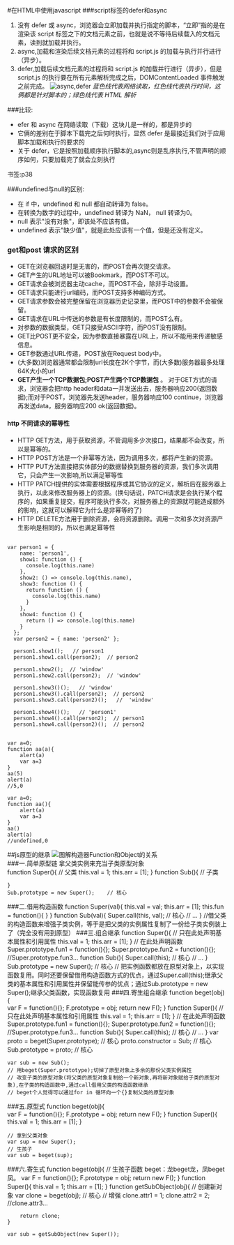 #在HTML中使用javascript
###script标签的defer和async
1. 没有 defer 或 async，浏览器会立即加载并执行指定的脚本，“立即”指的是在渲染该 script 标签之下的文档元素之前，也就是说不等待后续载入的文档元素，读到就加载并执行。
2. async,加载和渲染后续文档元素的过程将和 script.js 的加载与执行并行进行（异步）。
3. defer,加载后续文档元素的过程将和 script.js 的加载并行进行（异步），但是 script.js 的执行要在所有元素解析完成之后，DOMContentLoaded 事件触发之前完成。
![async,defer](http://segmentfault.com/img/bVcQV0)
*蓝色线代表网络读取，红色线代表执行时间，这俩都是针对脚本的；绿色线代表 HTML 解析* 
 
###比较:

- efer 和 async 在网络读取（下载）这块儿是一样的，都是异步的
- 它俩的差别在于脚本下载完之后何时执行，显然 defer 是最接近我们对于应用脚本加载和执行的要求的
- 关于 defer，它是按照加载顺序执行脚本的,async则是乱序执行,不管声明的顺序如何，只要加载完了就会立刻执行

书签:p38

###undefined与null的区别:  

- 在 if 中，undefined 和 null 都自动转译为 false。
- 在转换为数字的过程中，undefined 转译为 NaN， null 转译为0。
- null 表示"没有对象"，即该处不应该有值。
- undefined 表示"缺少值"，就是此处应该有一个值，但是还没有定义。

### get和post 请求的区别

- GET在浏览器回退时是无害的，而POST会再次提交请求。
- GET产生的URL地址可以被Bookmark，而POST不可以。 
- GET请求会被浏览器主动cache，而POST不会，除非手动设置。
- GET请求只能进行url编码，而POST支持多种编码方式。
- GET请求参数会被完整保留在浏览器历史记录里，而POST中的参数不会被保留。 
- GET请求在URL中传送的参数是有长度限制的，而POST么有。 
- 对参数的数据类型，GET只接受ASCII字符，而POST没有限制。
- GET比POST更不安全，因为参数直接暴露在URL上，所以不能用来传递敏感信息。
- GET参数通过URL传递，POST放在Request body中。
- (大多数)浏览器通常都会限制url长度在2K个字节，而(大多数)服务器最多处理64K大小的url
-  **GET产生一个TCP数据包;POST产生两个TCP数据包** 。 对于GET方式的请求，浏览器会把http header和data一并发送出去，服务器响应200(返回数据);而对于POST，浏览器先发送header，服务器响应100 continue，浏览器再发送data，服务器响应200 ok(返回数据)。
#### http 不同请求的幂等性
- HTTP GET方法，用于获取资源，不管调用多少次接口，结果都不会改变，所以是幂等的。
- HTTP POST方法是一个非幂等方法，因为调用多次，都将产生新的资源。
- HTTP PUT方法直接把实体部分的数据替换到服务器的资源，我们多次调用它，只会产生一次影响,所以满足幂等性
- HTTP PATCH提供的实体需要根据程序或其它协议的定义，解析后在服务器上执行，以此来修改服务器上的资源。(换句话说，PATCH请求是会执行某个程序的，如果重复提交，程序可能执行多次，对服务器上的资源就可能造成额外的影响，这就可以解释它为什么是非幂等的了)
- HTTP DELETE方法用于删除资源，会将资源删除。调用一次和多次对资源产生影响是相同的，所以也满足幂等性
##
	var person1 = {
        name: 'person1',
        show1: function () {
          console.log(this.name)
        },
        show2: () => console.log(this.name),
        show3: function () {
          return function () {
            console.log(this.name)
          }
        },
        show4: function () {
          return () => console.log(this.name)
        }
      };
      var person2 = { name: 'person2' };

      person1.show1();   // person1
      person1.show1.call(person2);  // person2

      person1.show2();  // 'window'
      person1.show2.call(person2);  // 'window'

      person1.show3()();   // 'window'
      person1.show3().call(person2);  // person2
      person1.show3.call(person2)();   //  'window'

      person1.show4()();   // 'person1'
      person1.show4().call(person2);  // person1
      person1.show4.call(person2)();  // person2
##
	var a=0;
	function aa(a){
	    alert(a)
	    var a=3
	}
	aa(5)
	alert(a)
	//5,0   

	var a=0;
	function aa(){
	    alert(a)
	    var a=3
	}
	aa()
	alert(a)
	//undefined,0   
##js原型的继承
![图解构造器Function和Object的关系](http://oy99ekzhi.bkt.clouddn.com/js1.png)   
###一.简单原型链
拿父类实例来充当子类原型对象  
	function Super(){      // 父类
	    this.val = 1;
	    this.arr = [1];
	}
	function Sub(){			// 子类
	   
	}
	Sub.prototype = new Super();    // 核心 
###二.借用构造函数
	function Super(val){
	    this.val = val;
	    this.arr = [1];
	    this.fun = function(){  }
	}
	function Sub(val){
	    Super.call(this, val);   // 核心
	    // ...
	}
	//借父类的构造函数来增强子类实例，等于是把父类的实例属性复制了一份给子类实例装上了（完全没有用到原型）
###三.组合继承
	function Super(){
	    // 只在此处声明基本属性和引用属性
	    this.val = 1;
	    this.arr = [1];
	}
	//  在此处声明函数
	Super.prototype.fun1 = function(){};
	Super.prototype.fun2 = function(){};
	//Super.prototype.fun3...
	function Sub(){
	    Super.call(this);   // 核心
	    // ...
	}
	Sub.prototype = new Super();    // 核心
	// 把实例函数都放在原型对象上，以实现函数复用。同时还要保留借用构造函数方式的优点，通过Super.call(this);继承父类的基本属性和引用属性并保留能传参的优点；通过Sub.prototype = new Super();继承父类函数，实现函数复用
###四.寄生组合继承
	function beget(obj){   
	    var F = function(){};
	    F.prototype = obj;
	    return new F();
	}
	function Super(){
	    // 只在此处声明基本属性和引用属性
	    this.val = 1;
	    this.arr = [1];
	}
	//  在此处声明函数
	Super.prototype.fun1 = function(){};
	Super.prototype.fun2 = function(){};
	//Super.prototype.fun3...
	function Sub(){
	    Super.call(this);   // 核心
	    // ...
	}
	var proto = beget(Super.prototype); // 核心
	proto.constructor = Sub;            // 核心
	Sub.prototype = proto;              // 核心
	 
	var sub = new Sub();
	// 用beget(Super.prototype);切掉了原型对象上多余的那份父类实例属性
	// 改变子类的原型对象(将父类的原型对象复制给一个新对象,再将新对象赋给子类的原型对象),在子类的构造函数中,通过call借用父类的构造函数继承
	// beget个人觉得可以通过for in 循环向一个{}复制父类的原型对象
###五.原型式
	function beget(obj){   
	    var F = function(){};
	    F.prototype = obj;
	    return new F();
	}
	function Super(){
	    this.val = 1;
	    this.arr = [1];
	}
	 
	// 拿到父类对象
	var sup = new Super();
	// 生孩子
	var sub = beget(sup);  
###六.寄生式
	function beget(obj){   // 生孩子函数 beget：龙beget龙，凤beget凤。
	    var F = function(){};
	    F.prototype = obj;
	    return new F();
	}
	function Super(){
	    this.val = 1;
	    this.arr = [1];
	}
	function getSubObject(obj){
	    // 创建新对象
	    var clone = beget(obj); // 核心
	    // 增强
	    clone.attr1 = 1;
	    clone.attr2 = 2;
	    //clone.attr3...
	 
	    return clone;
	}
	 
	var sub = getSubObject(new Super());